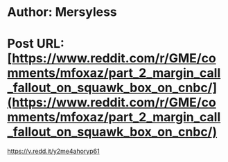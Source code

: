 # Author: Mersyless
# Post URL: [https://www.reddit.com/r/GME/comments/mfoxaz/part_2_margin_call_fallout_on_squawk_box_on_cnbc/](https://www.reddit.com/r/GME/comments/mfoxaz/part_2_margin_call_fallout_on_squawk_box_on_cnbc/)


https://v.redd.it/y2me4ahoryp61